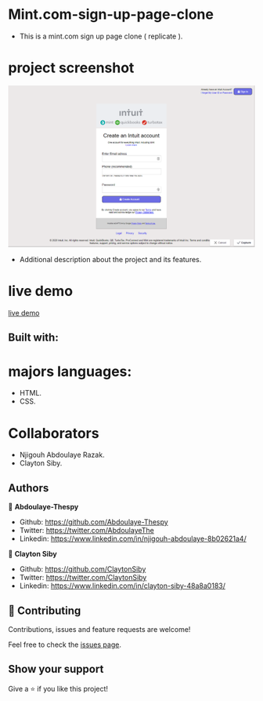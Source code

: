 # Mint.com-sign-up-page-clone
* This is a mint.com sign up page clone ( replicate ). 
# project screenshot
![screenshot](images/screenshot.png)
* Additional description about the project and its features.
# live demo
[live demo](https://raw.githack.com/Abdoulaye-Thespy/Mint.com-sign-up-page-clone/signuppage/index.html)
## Built with:
 # majors languages:
* HTML.
* CSS.
# Collaborators
* Njigouh Abdoulaye Razak.
* Clayton Siby.

## Authors

👤 **Abdoulaye-Thespy**

- Github: https://github.com/Abdoulaye-Thespy
- Twitter: https://twitter.com/AbdoulayeThe
- Linkedin: https://www.linkedin.com/in/njigouh-abdoulaye-8b02621a4/

👤 **Clayton Siby**

- Github: https://github.com/ClaytonSiby 
- Twitter: https://twitter.com/ClaytonSiby 
- Linkedin: https://www.linkedin.com/in/clayton-siby-48a8a0183/ 

## 🤝 Contributing

Contributions, issues and feature requests are welcome!

Feel free to check the [issues page](issues/).

## Show your support

Give a ⭐️ if you like this project!
